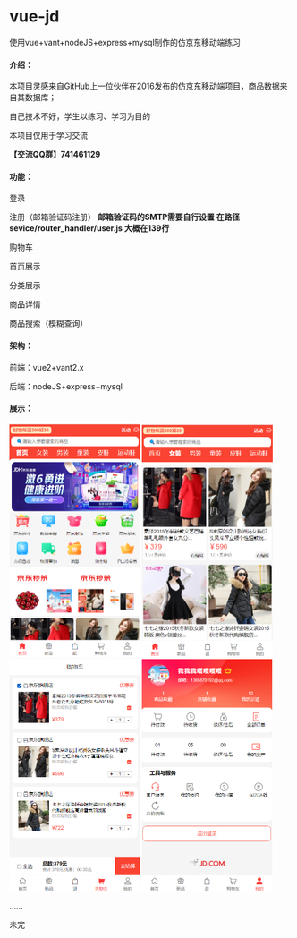 # vue-jd
使用vue+vant+nodeJS+express+mysql制作的仿京东移动端练习



#### 介绍：

本项目灵感来自GitHub上一位伙伴在2016发布的仿京东移动端项目，商品数据来自其数据库；

自己技术不好，学生以练习、学习为目的

本项目仅用于学习交流

**【交流QQ群】741461129**

#### 功能：

登录

注册（邮箱验证码注册） **邮箱验证码的SMTP需要自行设置 在路径 sevice/router_handler/user.js 大概在139行**

购物车

首页展示

分类展示

商品详情

商品搜索（模糊查询）

#### 架构：

前端：vue2+vant2.x

后端：nodeJS+express+mysql



#### 展示：

<img src="./readmeImg/1231.png" alt="1231" style="zoom:50%;" />





<img src="./readmeImg/184245.png" alt="184245" style="zoom:50%;" />





<img src="./readmeImg/184408.png" alt="184408" style="zoom: 50%;" />





<img src="./readmeImg/184507.png" alt="184507" style="zoom:50%;" />



......

未完



